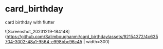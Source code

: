 # card_birthday
card birthday with flutter




![Screenshot_20231219-184148](https://github.com/Salimboughanmi/card_birthday/assets/92154372/4c635704-3002-48a1-9564-e998bbc96c45 | width=300)
